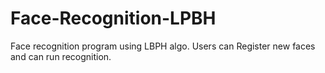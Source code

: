 # Face-Recognition-LPBH
Face recognition program using LBPH algo. Users can Register new faces and can run recognition.
